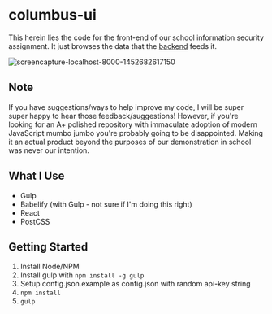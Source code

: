 # columbus-ui

This herein lies the code for the front-end of our school information security assignment. It just browses the data that the [backend](https://github.com/project-columbus/backend) feeds it.

![screencapture-localhost-8000-1452682617150](https://cloud.githubusercontent.com/assets/5944973/12293492/e4a8f9c6-ba2e-11e5-884f-2294eca3eea7.png)

## Note
If you have suggestions/ways to help improve my code, I will be super super happy to hear those feedback/suggestions! However, if you're looking for an A+ polished repository with immaculate adoption of modern JavaScript mumbo jumbo you're probably going to be disappointed. Making it an actual product beyond the purposes of our demonstration in school was never our intention.

## What I Use
- Gulp
- Babelify (with Gulp - not sure if I'm doing this right)
- React
- PostCSS

## Getting Started
1. Install Node/NPM
2. Install gulp with `npm install -g gulp`
3. Setup config.json.example as config.json with random api-key string
4. `npm install`
5. `gulp`
